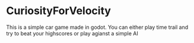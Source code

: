 # CuriosityForVelocity
This is a simple car game made in godot. You can either play time trail and try to beat your highscores or play agianst a simple AI
